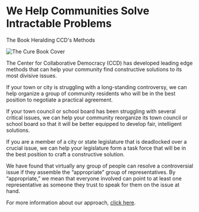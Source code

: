 # We Help Communities Solve Intractable Problems

The Book Heralding
CCD's Methods

![The Cure Book Cover][1]

The Center for Collaborative Democracy (CCD) has developed leading edge methods that can help your community find constructive solutions to its most divisive issues.

If your town or city is struggling with a long-standing controversy, we can help organize a group of community residents who will be in the best position to negotiate a practical agreement.

If your town council or school board has been struggling with several critical issues, we can help your community reorganize its town council or school board so that it will be better equipped to develop fair, intelligent solutions.

If you are a member of a city or state legislature that  is deadlocked over a crucial issue, we can help your legislature form a task force that will be in the best position to craft a constructive solution.

We have found that virtually any group of people can  resolve a controversial issue if they assemble the “appropriate” group of representatives. By “appropriate,” we mean that everyone involved can point to at least one representative as someone they trust to speak for them on the issue at hand.

For more information about our approach, [click here][2].

   [1]: /files/u3/cure3.jpg
   [2]: /new-way-solve-community-problems
